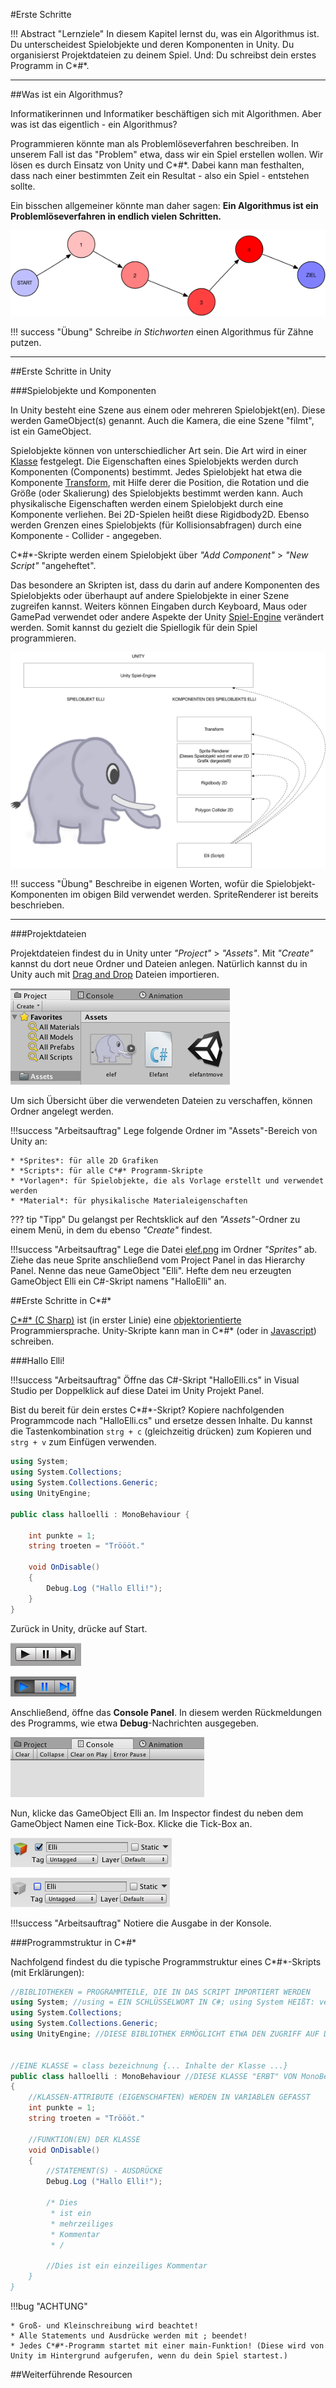 #Erste Schritte 

!!! Abstract "Lernziele"
    In diesem Kapitel lernst du, was ein Algorithmus ist. Du unterscheidest Spielobjekte und deren Komponenten in Unity. Du organisierst Projektdateien zu deinem Spiel. Und: Du schreibst dein erstes Programm in C*#*. 

---

##Was ist ein Algorithmus?

Informatikerinnen und Informatiker beschäftigen sich mit Algorithmen. Aber was ist das eigentlich - ein Algorithmus?

Programmieren könnte man als Problemlöseverfahren beschreiben. In unserem Fall ist das "Problem" etwa, dass wir ein Spiel erstellen wollen. Wir lösen es durch Einsatz von Unity und C*#*. Dabei kann man festhalten, dass nach einer bestimmten Zeit ein Resultat - also ein Spiel - entstehen sollte.

Ein bisschen allgemeiner könnte man daher sagen: 
**Ein Algorithmus ist ein Problemlöseverfahren in endlich vielen Schritten.**

![Algorithmus](img/algo.png)

!!! success "Übung"
	Schreibe *in Stichworten* einen Algorithmus für Zähne putzen.

---

##Erste Schritte in Unity

###Spielobjekte und Komponenten

In Unity besteht eine Szene aus einem oder mehreren Spielobjekt(en). Diese werden GameObject(s) genannt. Auch die Kamera, die eine Szene "filmt", ist ein GameObject. 

Spielobjekte können von unterschiedlicher Art sein. Die Art wird in einer [Klasse](classes.md) festgelegt. Die Eigenschaften eines Spielobjekts werden durch Komponenten (Components) bestimmt. Jedes Spielobjekt hat etwa die Komponente [Transform](transform.md), mit Hilfe derer die Position, die Rotation und die Größe (oder Skalierung) des Spielobjekts bestimmt werden kann.
Auch physikalische Eigenschaften werden einem Spielobjekt durch eine Komponente verliehen. Bei 2D-Spielen heißt diese Rigidbody2D. Ebenso werden Grenzen eines Spielobjekts (für Kollisionsabfragen) durch eine Komponente - Collider - angegeben.


C*#*-Skripte werden einem Spielobjekt über *"Add Component"* > *"New Script"* "angeheftet". 

Das besondere an Skripten ist, dass du darin auf andere Komponenten des Spielobjekts oder überhaupt auf andere Spielobjekte in einer Szene zugreifen kannst. Weiters können Eingaben durch Keyboard, Maus oder GamePad verwendet  oder andere Aspekte der Unity [Spiel-Engine](https://de.wikipedia.org/wiki/Spiel-Engine) verändert werden. Somit kannst du gezielt die Spiellogik für dein Spiel programmieren. 


![Spielobjekt und Komponenten](img/gameobjectandcomponents.png)

!!! success "Übung"
	Beschreibe in eigenen Worten, wofür die Spielobjekt-Komponenten im obigen Bild verwendet werden. SpriteRenderer ist bereits beschrieben.

---

###Projektdateien

Projektdateien findest du in Unity unter *"Project"* > *"Assets"*. Mit *"Create"* kannst du dort neue Ordner und Dateien anlegen. Natürlich kannst du in Unity auch mit [Drag and Drop](https://de.wikipedia.org/wiki/Drag_and_Drop#/media/File:Drag-and-drop-de.svg) Dateien importieren.


![Asset Ordner](img/assetfolder.png)


Um sich Übersicht über die verwendeten Dateien zu verschaffen, können Ordner angelegt werden. 

!!!success "Arbeitsauftrag" 
    Lege folgende Ordner im "Assets"-Bereich von Unity an:

    * *Sprites*: für alle 2D Grafiken
    * *Scripts*: für alle C*#* Programm-Skripte
    * *Vorlagen*: für Spielobjekte, die als Vorlage erstellt und verwendet werden
    * *Material*: für physikalische Materialeigenschaften


??? tip "Tipp"
    Du gelangst per Rechtsklick auf den *"Assets"*-Ordner zu einem Menü, in dem du ebenso *"Create"* findest.


!!!success "Arbeitsauftrag"
    Lege die Datei [elef.png](img/elef.png) im Ordner *"Sprites"* ab. Ziehe das neue Sprite anschließend vom Project Panel in das Hierarchy Panel. Nenne das neue GameObject "Elli". Hefte dem neu erzeugten GameObject Elli ein C#-Skript namens "HalloElli" an.

##Erste Schritte in C*#*

[C*#* (C Sharp)](https://de.wikipedia.org/wiki/C-Sharp) ist (in erster Linie) eine [objektorientierte](classes.md) Programmiersprache. Unity-Skripte kann man in C*#* (oder in [Javascript](https://de.wikipedia.org/wiki/JavaScript)) schreiben.

###Hallo Elli!

!!!success "Arbeitsauftrag"
    Öffne das C#-Skript "HalloElli.cs" in Visual Studio per Doppelklick auf diese Datei im Unity Projekt Panel. 

Bist du bereit für dein erstes C*#*-Skript? Kopiere nachfolgenden Programmcode nach "HalloElli.cs" und ersetze dessen Inhalte. Du kannst die Tastenkombination `strg + c` (gleichzeitig drücken) zum Kopieren und `strg + v` zum Einfügen verwenden.

``` c# 
using System;
using System.Collections;
using System.Collections.Generic;
using UnityEngine;

public class halloelli : MonoBehaviour {
	
	int punkte = 1;
	string troeten = "Tröööt."

	void OnDisable()
	{
		Debug.Log ("Hallo Elli!");
	}
}
```

Zurück in Unity, drücke auf Start.

![Stop](img/stop.png)

![Start](img/start.png)

Anschließend, öffne das **Console Panel**. In diesem werden Rückmeldungen des Programms, wie etwa **Debug**-Nachrichten ausgegeben.

![Console Panel](img/consolePanel.png)

Nun, klicke das GameObject Elli an. Im Inspector findest du neben dem GameObject Namen eine Tick-Box. Klicke die Tick-Box an.

![Inspector Tag and Tick Box](img/inspectorTag.png)

![Inspector Disable Tick](img/tickDisable.png)

!!!success "Arbeitsauftrag"
    Notiere die Ausgabe in der Konsole.
   

###Programmstruktur in C*#*

Nachfolgend findest du die typische Programmstruktur eines C*#*-Skripts (mit Erklärungen): 

``` c#
//BIBLIOTHEKEN = PROGRAMMTEILE, DIE IN DAS SCRIPT IMPORTIERT WERDEN
using System; //using = EIN SCHLÜSSELWORT IN C#; using System HEIßT: verwende alle Klassen im Namespace(= Programmateil) System
using System.Collections;
using System.Collections.Generic;
using UnityEngine; //DIESE BIBLIOTHEK ERMÖGLICHT ETWA DEN ZUGRIFF AUF DIE UNITY SPIEL-ENGINE


//EINE KLASSE = class bezeichnung {... Inhalte der Klasse ...}
public class halloelli : MonoBehaviour //DIESE KLASSE "ERBT" VON MonoBehaviour - IST ALSO FÜR EIN GAMEOBJECT 
{
	//KLASSEN-ATTRIBUTE (EIGENSCHAFTEN) WERDEN IN VARIABLEN GEFASST
	int punkte = 1;
	string troeten = "Tröööt."

	//FUNKTION(EN) DER KLASSE
	void OnDisable()
	{
		//STATEMENT(S) - AUSDRÜCKE
		Debug.Log ("Hallo Elli!");

		/* Dies
		 * ist ein
		 * mehrzeiliges
		 * Kommentar
		 * /

		//Dies ist ein einzeiliges Kommentar
	}
}
```

!!!bug "ACHTUNG"
    
	* Groß- und Kleinschreibung wird beachtet!
	* Alle Statements und Ausdrücke werden mit ; beendet!
	* Jedes C*#*-Programm startet mit einer main-Funktion! (Diese wird von Unity im Hintergrund aufgerufen, wenn du dein Spiel startest.)

##Weiterführende Resourcen